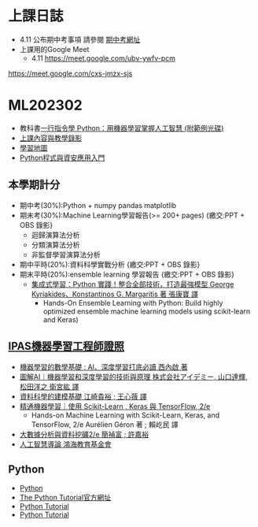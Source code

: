 # 上課日誌
- 4.11 公布期中考事項 請參閱 [期中考網址](https://github.com/MyDearGreatTeacher/ML202302/tree/main/報告範本與成績計算)
- 上課用的Google Meet 
  - 4.11 https://meet.google.com/ubv-ywfv-pcm

https://meet.google.com/cxs-jmzx-sjs

# ML202302
- 教科書[一行指令學 Python：用機器學習掌握人工智慧 (附範例光碟)](https://www.tenlong.com.tw/products/9789865034948?list_name=srh)
- [上課內容與教學錄影](./上課內容與教學錄影.md)
- [學習地圖](./MAP.md)
- [Python程式與資安應用入門](https://github.com/MyFirstSecurity2020/SF2023A3)

## 本學期計分
- 期中考(30%):Python + numpy pandas matplotlib
- 期末考(30%):Machine Learning學習報告(>= 200+ pages) {繳交:PPT + OBS 錄影}
  - 迴歸演算法分析 
  - 分類演算法分析 
  - 非監督學習演算法分析 
- 期中平時(20%):資料科學實戰分析 {繳交:PPT + OBS 錄影}
- 期末平時(20%):ensemble learning 學習報告 {繳交:PPT + OBS 錄影}
  - [集成式學習：Python 實踐！整合全部技術，打造最強模型 George Kyriakides、Konstantinos G. Margaritis 著 張康寶 譯](https://www.tenlong.com.tw/products/9789863126942?list_name=srh) 
    - Hands-On Ensemble Learning with Python: Build highly optimized ensemble machine learning models using scikit-learn and Keras)


## [IPAS機器學習工程師證照](https://www.ipas.org.tw/ML)
- [機器學習的數學基礎 : AI、深度學習打底必讀 西內啟 著](https://www.tenlong.com.tw/products/9789863126140?list_name=srh)
- [圖解AI｜機器學習和深度學習的技術與原理 株式会社アイデミー, 山口達輝, 松田洋之 衛宮紘 譯](https://www.tenlong.com.tw/products/9789865025885?list_name=srh)
- [資料科學的建模基礎 江崎貴裕 ; 王心薇 譯](https://www.tenlong.com.tw/products/9789863126621?list_name=srh)
- [精通機器學習｜使用 Scikit-Learn , Keras 與 TensorFlow, 2/e ](https://www.tenlong.com.tw/products/9789865024345?list_name=srh)
  - Hands-on Machine Learning with Scikit-Learn, Keras, and TensorFlow, 2/e Aurélien Géron 著 ; 賴屹民 譯
- [大數據分析與資料挖礦2/e   簡禎富 ; 許嘉裕](https://www.tenlong.com.tw/products/9789869688130?list_name=srh) 
- [人工智慧導論 鴻海教育基金會](https://www.tenlong.com.tw/products/9789865030773?list_name=srh)  


## Python
- [Python](https://github.com/MyFirstSecurity2020/20230211)
- [The Python Tutorial官方網址](https://docs.python.org/3/tutorial/)
- [Python Tutorial](https://www.w3schools.com/python/)
- [Python Tutorial](https://www.tutorialspoint.com/python/index.htm)
